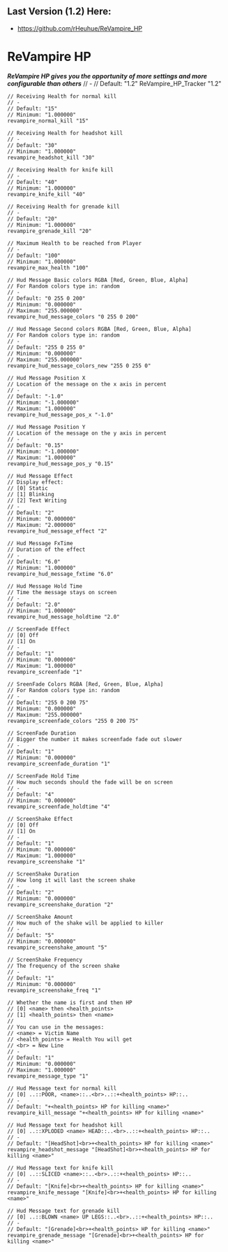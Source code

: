 ## Last Version (1.2) Here:
- https://github.com/rHeuhue/ReVampire_HP

# ReVampire HP

***ReVampire HP gives you the opportunity of more settings and more configurable than others***
 	// -
	// Default: "1.2"
	ReVampire_HP_Tracker "1.2"

	// Receiving Health for normal kill
	// -
	// Default: "15"
	// Minimum: "1.000000"
	revampire_normal_kill "15"

	// Receiving Health for headshot kill
	// -
	// Default: "30"
	// Minimum: "1.000000"
	revampire_headshot_kill "30"

	// Receiving Health for knife kill
	// -
	// Default: "40"
	// Minimum: "1.000000"
	revampire_knife_kill "40"

	// Receiving Health for grenade kill
	// -
	// Default: "20"
	// Minimum: "1.000000"
	revampire_grenade_kill "20"

	// Maximum Health to be reached from Player
	// -
	// Default: "100"
	// Minimum: "1.000000"
	revampire_max_health "100"

	// Hud Message Basic colors RGBA [Red, Green, Blue, Alpha]
	// For Random colors type in: random
	// -
	// Default: "0 255 0 200"
	// Minimum: "0.000000"
	// Maximum: "255.000000"
	revampire_hud_message_colors "0 255 0 200"

	// Hud Message Second colors RGBA [Red, Green, Blue, Alpha]
	// For Random colors type in: random
	// -
	// Default: "255 0 255 0"
	// Minimum: "0.000000"
	// Maximum: "255.000000"
	revampire_hud_message_colors_new "255 0 255 0"

	// Hud Message Position X
	// Location of the message on the x axis in percent
	// -
	// Default: "-1.0"
	// Minimum: "-1.000000"
	// Maximum: "1.000000"
	revampire_hud_message_pos_x "-1.0"

	// Hud Message Position Y
	// Location of the message on the y axis in percent
	// -
	// Default: "0.15"
	// Minimum: "-1.000000"
	// Maximum: "1.000000"
	revampire_hud_message_pos_y "0.15"

	// Hud Message Effect
	// Display effect:
	// [0] Static
	// [1] Blinking
	// [2] Text Writing
	// -
	// Default: "2"
	// Minimum: "0.000000"
	// Maximum: "2.000000"
	revampire_hud_message_effect "2"

	// Hud Message FxTime
	// Duration of the effect
	// -
	// Default: "6.0"
	// Minimum: "1.000000"
	revampire_hud_message_fxtime "6.0"

	// Hud Message Hold Time
	// Time the message stays on screen
	// -
	// Default: "2.0"
	// Minimum: "1.000000"
	revampire_hud_message_holdtime "2.0"

	// ScreenFade Effect
	// [0] Off
	// [1] On
	// -
	// Default: "1"
	// Minimum: "0.000000"
	// Maximum: "1.000000"
	revampire_screenfade "1"

	// SreenFade Colors RGBA [Red, Green, Blue, Alpha]
	// For Random colors type in: random
	// -
	// Default: "255 0 200 75"
	// Minimum: "0.000000"
	// Maximum: "255.000000"
	revampire_screenfade_colors "255 0 200 75"

	// ScreenFade Duration
	// Bigger the number it makes screenfade fade out slower
	// -
	// Default: "1"
	// Minimum: "0.000000"
	revampire_screenfade_duration "1"

	// ScreenFade Hold Time
	// How much seconds should the fade will be on screen
	// -
	// Default: "4"
	// Minimum: "0.000000"
	revampire_screenfade_holdtime "4"

	// ScreenShake Effect
	// [0] Off
	// [1] On
	// -
	// Default: "1"
	// Minimum: "0.000000"
	// Maximum: "1.000000"
	revampire_screenshake "1"

	// ScreenShake Duration
	// How long it will last the screen shake
	// -
	// Default: "2"
	// Minimum: "0.000000"
	revampire_screenshake_duration "2"

	// ScreenShake Amount
	// How much of the shake will be applied to killer
	// -
	// Default: "5"
	// Minimum: "0.000000"
	revampire_screenshake_amount "5"

	// ScreenShake Frequency
	// The frequency of the screen shake
	// -
	// Default: "1"
	// Minimum: "0.000000"
	revampire_screenshake_freq "1"

	// Whether the name is first and then HP
	// [0] <name> then <health_points>
	// [1] <health_points> then <name>
	// 
	// You can use in the messages:
	// <name> = Victim Name
	// <health_points> = Health You will get
	// <br> = New Line
	// -
	// Default: "1"
	// Minimum: "0.000000"
	// Maximum: "1.000000"
	revampire_message_type "1"

	// Hud Message text for normal kill
	// [0] ..::POOR, <name>::..<br>..::+<health_points> HP::..
	// -
	// Default: "+<health_points> HP for killing <name>"
	revampire_kill_message "+<health_points> HP for killing <name>"

	// Hud Message text for headshot kill
	// [0] ..::XPLODED <name> HEAD::..<br>..::+<health_points> HP::..
	// -
	// Default: "[HeadShot]<br>+<health_points> HP for killing <name>"
	revampire_headshot_message "[HeadShot]<br>+<health_points> HP for killing <name>"

	// Hud Message text for knife kill
	// [0] ..::SLICED <name>::..<br>..::+<health_points> HP::..
	// -
	// Default: "[Knife]<br>+<health_points> HP for killing <name>"
	revampire_knife_message "[Knife]<br>+<health_points> HP for killing <name>"

	// Hud Message text for grenade kill
	// [0] ..::BLOWN <name> UP LEGS::..<br>..::+<health_points> HP::..
	// -
	// Default: "[Grenade]<br>+<health_points> HP for killing <name>"
	revampire_grenade_message "[Grenade]<br>+<health_points> HP for killing <name>"

